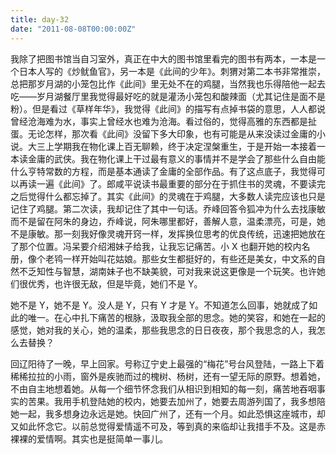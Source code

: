 ```yaml
---
title: day-32
date: "2011-08-08T00:00:00Z"
---
```


我除了把图书馆当自习室外，真正在中大的图书馆里看完的图书有两本，一本是一个日本人写的《炒鱿鱼官》，另一本是《此间的少年》。刺猬对第二本书非常推崇，总把那岁月湖的小笼包比作《此间》里无处不在的鸡腿，当然我也乐得陪他一起去吃——岁月湖餐厅里我觉得最好吃的就是灌汤小笼包和酸辣面（尤其记住是面不是粉）。但是看过《草样年华》，我觉得《此间》的描写有点掉书袋的意思，人人都说曾经沧海难为水，事实上曾经水也难为沧海。看过俗的，觉得高雅的东西都是扯蛋。无论怎样，那次看《此间》没留下多大印象，也有可能是从来没读过金庸的小说。大三上学期我在物化课上百无聊赖，终于决定涅槃重生，于是开始一本接着一本读金庸的武侠。我在物化课上干过最有意义的事情并不是学会了那些什么自由能什么亨特常数的方程，而是基本通读了金庸的全部作品。有了这点底子，我觉得可以再读一遍《此间》了。郎咸平说读书最重要的部分在于抓住书的灵魂，不要读完之后觉得什么都忘掉了。其实《此间》的灵魂在于鸡腿，大多数人读完应该也只是记住了鸡腿。第二次读，我却记住了其中一句话。乔峰回答令狐冲为什么去找康敏而不是留在阿朱的身边，乔峰说，阿朱哪里都好，善解人意，温柔漂亮，可是，她不是康敏。那一刻我好像灵魂开窍一样，发挥换位思考的优良传统，迅速把她放在了那个位置。冯呆要介绍湘妹子给我，让我忘记痛苦。小 X 也翻开她的校内名册，像个老鸨一样开始叫花姑娘。那些女生都挺好的，有些还是美女，中文系的自然不乏知性与智慧，湖南妹子也不缺美貌，可对我来说这更像是一个玩笑。也许她们很优秀，也许很无敌，但是毕竟，她们不是 Y。

她不是 Y，她不是 Y。没人是 Y，只有 Y 才是 Y。不知道怎么回事，她就成了如此的唯一。在心中扎下痛苦的根脉，汲取我全部的思念。她的笑容，和她在一起的感觉，她对我的关心，她的温柔，那些我思念的日日夜夜，那个我思念的人，我怎么去替换？

回辽阳待了一晚，早上回家。号称辽宁史上最强的“梅花”号台风登陆，一路上下着稀稀拉拉的小雨，窗外是疾驰而过的槐树、杨树，还有一望无际的原野。想着她，不由自主地想着她。从每一个细节怀念我们从相识到相知的每一刻，痛苦地吞咽事实的苦果。我用手机登陆她的校内，她要去加州了，她要去周游列国了，我多想陪她一起，我多想身边永远是她。快回广州了，还有一个月。如此恐惧这座城市，却又如此怀念它。以前总觉得爱情遥不可及，等到真的来临却让我措手不及。这是赤裸裸的爱情啊。其实也是挺简单一事儿。
